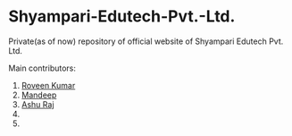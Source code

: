 # Shyampari-Edutech-Pvt.-Ltd.
Private(as of now) repository of official website of Shyampari Edutech Pvt. Ltd. 

Main contributors:
  1) [Roveen Kumar](https://github.com/rk-iitb26)
  2) [Mandeep](https://github.com/coder-zen)
  3) [Ashu Raj](https://github.com/Runtime17)
  4) 
  5) 
     
